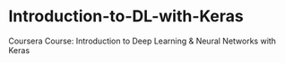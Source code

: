 # Introduction-to-DL-with-Keras
Coursera Course: Introduction to Deep Learning & Neural Networks with Keras

